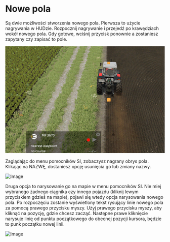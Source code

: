 # Nowe pola

Są dwie możliwości stworzenia nowego pola.
Pierwsza to użycie nagrywania w HUDzie.
Rozpocznij nagrywanie i przejedź po krawędziach wokół nowego pola.
Gdy gotowe, wciśnij przycisk ponownie a zostaniesz zapytany czy zapisać to pole.


![Image](assets/images/recordcustomhelp_0_0_765_510.png)

Zaglądając do menu pomocników SI, zobaczysz nagrany obrys pola.
Klikając na NAZWĘ, dostaniesz opcję usunięcia go lub zmiany nazwy.


![Image](assets/images/donecustomhelp_0_0_765_510.png)

Druga opcja to narysowanie go na mapie w menu pomocników SI.
Nie miej wybranego żadnego ciągnika czy innego pojazdu (kliknij lewym przyciskiem gdzieś na mapie), pojawi się wtedy opcja narysowania nowego pola.
Po rozpoczęciu zostanie wyświetlony tekst rysujący linie nowego pola za pomocą prawego przycisku myszy.
Użyj prawego przycisku myszy, aby kliknąć na pozycję, gdzie chcesz zacząć.
Następne prawe kliknięcie narysuje linię od punktu początkowego do obecnej pozycji kursora, będzie to punk początku nowej linii.


![Image](assets/images/drawcustomhelp_0_0_765_510.png)

